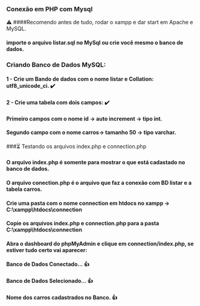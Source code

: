 ### Conexão em PHP com Mysql

⚠️ ####Recomendo antes de tudo, rodar o xampp e dar start em Apache e MySQL. 

#### importe o arquivo listar.sql no MySql ou crie você mesmo o banco de dados.

### Criando Banco de Dados MySQL:
#### 1 - Crie um Bando de dados com o nome listar e Collation: utf8_unicode_ci. ✔️
#### 2 - Crie uma tabela com dois campos: ✔️
####      Primeiro campos com o nome id -> auto increment -> tipo int.
####      Segundo campo com o nome carros-> tamanho 50 -> tipo varchar.

###⏳ Testando os arquivos index.php e connection.php
#### O arquivo index.php é somente para mostrar o que está cadastado no banco de dados.
#### O arquivo conection.php é o arquivo que faz a conexão com BD listar e a tabela carros.
#### Crie uma pasta com o nome connection em htdocs no xampp -> C:\xampp\htdocs\connection
#### Copie os arquivos index.php e connection.php para a pasta C:\xampp\htdocs\connection

#### Abra o dashboard do phpMyAdmin e clique em connection/index.php, se estiver tudo certo vai aparecer:
#### Banco de Dados Conectado... 👍
#### Banco de Dados Selecionado... 👍
#### Nome dos carros cadastrados no Banco. 👍
